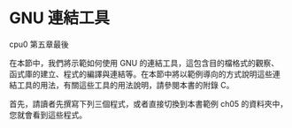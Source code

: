 # GNU 連結工具

cpu0 第五章最後

在本節中，我們將示範如何使用 GNU 的連結工具，這包含目的檔格式的觀察、
函式庫的建立、程式的編譯與連結等。在本節中將以範例導向的方式說明這些連
結工具的用法，有關這些工具的用法說明，請參閱本書的附錄 C。

首先，請讀者先撰寫下列三個程式，或者直接切換到本書範例 ch05 的資料夾中，
您就會看到這些程式。
